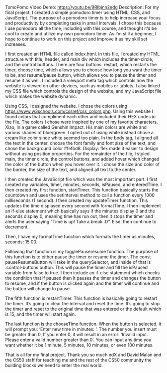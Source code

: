 TomoPomo
Video Demo: https://youtu.be/9RIbjnn2edg
Description: For my final project, I created a simple pomodoro timer using HTML, CSS, and JavaScript. The purpose of a pomodoro timer is to help increase your focus and productivity by completing tasks in small intervals. I chose this because I use pomodoro all the time, including with this course, and thought it’d be cool to create and utilize my own pomodoro timer. As I’m still a beginner, I hope to continue to work on this project and improve it as my skill set increases. 

I first created an HTML file called index.html. In this file, I created my HTML structure with title, header, and main div which includes the timer-circle, and the control buttons. There are four buttons: restart, which restarts the timer, choose time, which allows you to choose how long you want the timer to be, and resume/pause button, which allows you to pause the timer and resume it as well. I included a viewport meta tag which controls how the website is viewed on other devices, such as mobiles or tablets. I also linked my CSS file which controls the design of the website, and my JavaScript file which makes the website dynamic. 

Using CSS, I designed the website. I chose the colors using https://www.w3schools.com/cssref/css_colors.php. Using this website I found colors that compliment each other and included their HEX codes in the file. The colors I chose were inspired by one of my favorite characters, Xiao, in a game called Genshin Impact. His main colors are white and various shades of blue/green. I opted out of using white instead chose a cream like color since white seemed too plain. In the body tag, I aligned all the text in the center, choose the font family and font size of the text, and chose the background color #fefbd8. Display: flex made it easier to design without using position properties. For the remainder of the file, I styled main, the timer circle, the control buttons, and added hover which changed the color of the button when you hover over it. I chose the size and color of the border, the size of the text, and aligned all text to the center. 

I then created the JavaScript file which was the most important part. I first created my variables, timer, minutes, seconds, isPaused, and enteredTIme. I then created my first function, startTimer. This function basically starts the countdown and uses the setInterval method to call a function every 1000 milliseconds (1 second). 
I then created my updateTimer function. This updates the time displayed every second with formatTime. I then implement an if-else statement which basically says if the minutes display 0 and the seconds display 0, meaning time has run out, then it stops the timer and alerts the user saying “Time is up! Take a break :D”. Else, then continue to decrement. 

Then, I have my formatTime function which formats the timer as minutes, seconds: 15:00.
 
Following that function is my togglePauseresume function. The purpose of this function is to either pause the timer or resume the timer. The const pauseResumeButton will take in the querySelector, and inside of that is .control-buttons button. This will pause the timer and fill the isPaused variable from false to true. I then include an if-else statement which checks the condition that if paused then it pauses the timer and changes the button to resume, and if the button is clicked again and the timer will continue and the button will change to pause. 

The fifth function is restartTimer. This function is basically going to restart the timer. It’s going to clear the interval and reset the time. It’s going to stop the timer and reset to the original time that was entered or the default which is 15, and the timer will start again. 

The last function is the chooseTime function. When the button is selected, it will prompt you: ‘Enter new time in minutes: ‘. The number you insert must be greater than 0, If you enter 0, it will result in an error: ‘Invalid input. Please enter a valid number greater than 0’. You can input any time you want whether it be 1 minute, 5 minutes, 10 minutes, or even 100 minutes. 

That is all for my final project. Thank you so much edX and David Malan and the CS50 staff for teaching me and the rest of the CS50 community the building blocks we need to enter the real world. 
